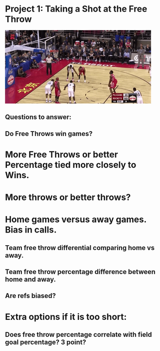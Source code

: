 # Project 1: Taking a Shot at the Free Throw

![Swish Swish](./Images/grannythrow.gif)

## Questions to answer:

## Do Free Throws win games?
  # More Free Throws or better Percentage tied more closely to Wins.
# More throws or better throws?
# Home games versus away games. Bias in calls.
  ## Team free throw differential comparing home vs away.
  ## Team free throw percentage difference between home and away.
  ## Are refs biased? 
  
# Extra options if it is too short:
  ## Does free throw percentage correlate with field goal percentage? 3 point?
